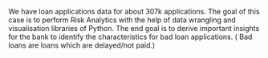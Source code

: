 We have loan applications data for about 307k applications. The goal of this case is to perform Risk Analytics with the help of data wrangling and visualisation libraries of Python. The end goal is to derive important insights for the bank to identify the characteristics for bad loan applications. ( Bad loans are loans which are delayed/not paid.)

